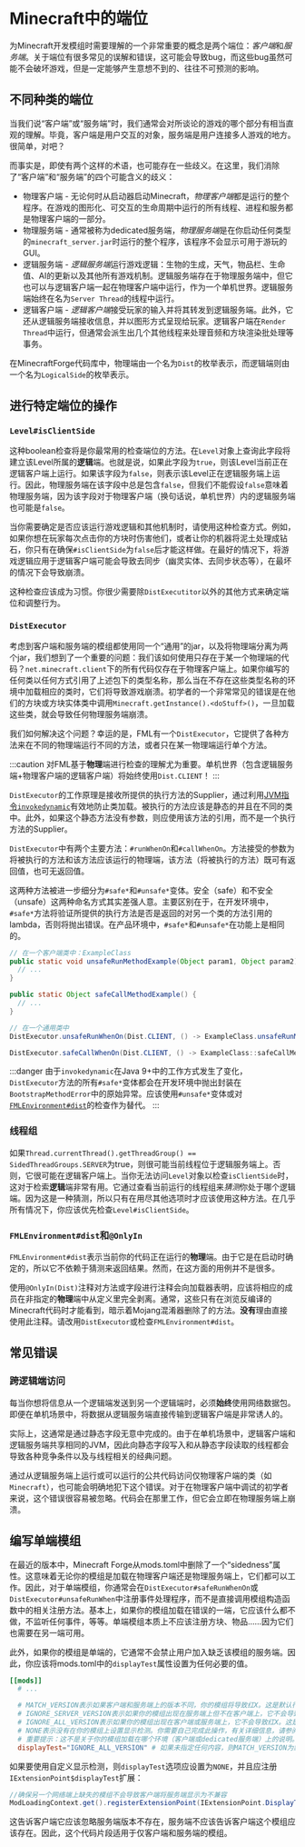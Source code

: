Minecraft中的端位
================

为Minecraft开发模组时需要理解的一个非常重要的概念是两个端位：*客户端*和*服务端*。关于端位有很多常见的误解和错误，这可能会导致bug，而这些bug虽然可能不会破坏游戏，但是一定能够产生意想不到的、往往不可预测的影响。

不同种类的端位
-------------

当我们说“客户端”或“服务端”时，我们通常会对所谈论的游戏的哪个部分有相当直观的理解。毕竟，客户端是用户交互的对象，服务端是用户连接多人游戏的地方。很简单，对吧？

而事实是，即使有两个这样的术语，也可能存在一些歧义。在这里，我们消除了“客户端”和“服务端”的四个可能含义的歧义：

* 物理客户端 - 无论何时从启动器启动Minecraft，*物理客户端*都是运行的整个程序。在游戏的图形化、可交互的生命周期中运行的所有线程、进程和服务都是物理客户端的一部分。
* 物理服务端 - 通常被称为dedicated服务端，*物理服务端*是在你启动任何类型的`minecraft_server.jar`时运行的整个程序，该程序不会显示可用于游玩的GUI。
* 逻辑服务端 - *逻辑服务端*运行游戏逻辑：生物的生成，天气，物品栏、生命值、AI的更新以及其他所有游戏机制。逻辑服务端存在于物理服务端中，但它也可以与逻辑客户端一起在物理客户端中运行，作为一个单机世界。逻辑服务端始终在名为`Server Thread`的线程中运行。
* 逻辑客户端 - *逻辑客户端*接受玩家的输入并将其转发到逻辑服务端。此外，它还从逻辑服务端接收信息，并以图形方式呈现给玩家。逻辑客户端在`Render Thread`中运行，但通常会派生出几个其他线程来处理音频和方块渲染批处理等事务。

在MinecraftForge代码库中，物理端由一个名为`Dist`的枚举表示，而逻辑端则由一个名为`LogicalSide`的枚举表示。

进行特定端位的操作
-----------------

### `Level#isClientSide`

这种boolean检查将是你最常用的检查端位的方法。在`Level`对象上查询此字段将建立该Level所属的**逻辑**端。也就是说，如果此字段为`true`，则该Level当前正在逻辑客户端上运行。如果该字段为`false`，则表示该Level正在逻辑服务端上运行。因此，物理服务端在该字段中总是包含`false`，但我们不能假设`false`意味着物理服务端，因为该字段对于物理客户端（换句话说，单机世界）内的逻辑服务端也可能是`false`。

当你需要确定是否应该运行游戏逻辑和其他机制时，请使用这种检查方式。例如，如果你想在玩家每次点击你的方块时伤害他们，或者让你的机器将泥土处理成钻石，你只有在确保`#isClientSide`为`false`后才能这样做。在最好的情况下，将游戏逻辑应用于逻辑客户端可能会导致去同步（幽灵实体、去同步状态等），在最坏的情况下会导致崩溃。

这种检查应该成为习惯。你很少需要除`DistExecutitor`以外的其他方式来确定端位和调整行为。

### `DistExecutor`

考虑到客户端和服务端的模组都使用同一个“通用”的jar，以及将物理端分离为两个jar，我们想到了一个重要的问题：我们该如何使用只存在于某一个物理端的代码？`net.minecraft.client`下的所有代码仅存在于物理客户端上。如果你编写的任何类以任何方式引用了上述包下的类型名称，那么当在不存在这些类型名称的环境中加载相应的类时，它们将导致游戏崩溃。初学者的一个非常常见的错误是在他们的方块或方块实体类中调用`Minecraft.getInstance().<doStuff>()`，一旦加载这些类，就会导致任何物理服务端崩溃。

我们如何解决这个问题？幸运的是，FML有一个`DistExecutor`，它提供了各种方法来在不同的物理端运行不同的方法，或者只在某一物理端运行单个方法。

:::caution
    对FML基于**物理**端进行检查的理解尤为重要。单机世界（包含逻辑服务端+物理客户端的逻辑客户端）将始终使用`Dist.CLIENT`！
:::

`DistExecutor`的工作原理是接收所提供的执行方法的Supplier，通过利用[JVM指令`invokedynamic`][invokedynamic]有效地防止类加载。被执行的方法应该是静态的并且在不同的类中。此外，如果这个静态方法没有参数，则应使用该方法的引用，而不是一个执行方法的Supplier。

`DistExecutor`中有两个主要方法：`#runWhenOn`和`#callWhenOn`。方法接受的参数为将被执行的方法和该方法应该运行的物理端，该方法（将被执行的方法）既可有返回值，也可无返回值。

这两种方法被进一步细分为`#safe*`和`#unsafe*`变体。安全（safe）和不安全（unsafe）这两种命名方式其实差强人意。主要区别在于，在开发环境中，`#safe*`方法将验证所提供的执行方法是否是返回的对另一个类的方法引用的lambda，否则将抛出错误。在产品环境中，`#safe*`和`#unsafe*`在功能上是相同的。

```java
// 在一个客户端类中：ExampleClass
public static void unsafeRunMethodExample(Object param1, Object param2) {
  // ...
}

public static Object safeCallMethodExample() {
  // ...
}

// 在一个通用类中
DistExecutor.unsafeRunWhenOn(Dist.CLIENT, () -> ExampleClass.unsafeRunMethodExample(var1, var2));

DistExecutor.safeCallWhenOn(Dist.CLIENT, () -> ExampleClass::safeCallMethodExample);

```

:::danger
    由于`invokedynamic`在Java 9+中的工作方式发生了变化，`DistExecutor`方法的所有`#safe*`变体都会在开发环境中抛出封装在`BootstrapMethodError`中的原始异常。应该使用`#unsafe*`变体或对[`FMLEnvironment#dist`][dist]的检查作为替代。
:::

### 线程组

如果`Thread.currentThread().getThreadGroup() == SidedThreadGroups.SERVER`为true，则很可能当前线程位于逻辑服务端上。否则，它很可能在逻辑客户端上。当你无法访问`Level`对象以检查`isClientSide`时，这对于检索**逻辑**端非常有用。它通过查看当前运行的线程组来*猜测*你处于哪个逻辑端。因为这是一种猜测，所以只有在用尽其他选项时才应该使用这种方法。在几乎所有情况下，你应该优先检查`Level#isClientSide`。

### `FMLEnvironment#dist`和`@OnlyIn`

`FMLEnvironment#dist`表示当前你的代码正在运行的**物理**端。由于它是在启动时确定的，所以它不依赖于猜测来返回结果。然而，在这方面的用例并不是很多。

使用`@OnlyIn(Dist)`注释对方法或字段进行注释会向加载器表明，应该将相应的成员在非指定的**物理**端中从定义里完全剥离。通常，这些只有在浏览反编译的Minecraft代码时才能看到，暗示着Mojang混淆器删除了的方法。**没有**理由直接使用此注释。请改用`DistExecutor`或检查`FMLEnvironment#dist`。

常见错误
--------

### 跨逻辑端访问

每当你想将信息从一个逻辑端发送到另一个逻辑端时，必须**始终**使用网络数据包。即便在单机场景中，将数据从逻辑服务端直接传输到逻辑客户端是非常诱人的。

实际上，这通常是通过静态字段无意中完成的。由于在单机场景中，逻辑客户端和逻辑服务端共享相同的JVM，因此向静态字段写入和从静态字段读取的线程都会导致各种竞争条件以及与线程相关的经典问题。

通过从逻辑服务端上运行或可以运行的公共代码访问仅物理客户端的类（如`Minecraft`），也可能会明确地犯下这个错误。对于在物理客户端中调试的初学者来说，这个错误很容易被忽略。代码会在那里工作，但它会立即在物理服务端上崩溃。


编写单端模组
-----------

在最近的版本中，Minecraft Forge从mods.toml中删除了一个“sidedness”属性。这意味着无论你的模组是加载在物理客户端还是物理服务端上，它们都可以工作。因此，对于单端模组，你通常会在`DistExecutor#safeRunWhenOn`或`DistExecutor#unsafeRunWhen`中注册事件处理程序，而不是直接调用模组构造函数中的相关注册方法。基本上，如果你的模组加载在错误的一端，它应该什么都不做，不监听任何事件，等等。单端模组本质上不应该注册方块、物品……因为它们也需要在另一端可用。

此外，如果你的模组是单端的，它通常不会禁止用户加入缺乏该模组的服务端。因此，你应该将mods.toml中的`displayTest`属性设置为任何必要的值。

```toml
[[mods]]
  # ...

  # MATCH_VERSION表示如果客户端和服务端上的版本不同，你的模组将导致红X。这是默认行为，如果你的模组有服务端和客户端元素，这就是你应该使用的。
  # IGNORE_SERVER_VERSION表示如果你的模组出现在服务端上但不在客户端上，它不会导致红X。如果你的模组是一个仅限服务端的模组，这就是你应该使用的。
  # IGNORE_ALL_VERSION表示如果你的模组出现在客户端或服务端上，它不会导致红X。这是一个特殊情况，只有当你的模组没有服务端成分时才应该使用。
  # NONE表示没有在你的模组上设置显示检测。你需要自己完成此操作，有关详细信息，请参阅IExtensionPoint.DisplayTest。你可以使用此值定义任何你想要的方案。
  # 重要提示：这不是关于你的模组加载在哪个环境（客户端或dedicated服务端）上的说明。你的模组必然会加载（也许什么都不做！）。
  displayTest="IGNORE_ALL_VERSION" # 如果未指定任何内容，则MATCH_VERSION为默认值 (#可选)
```

如果要使用自定义显示检测，则`displayTest`选项应设置为`NONE`，并且应注册`IExtensionPoint$displayTest`扩展：

```java
//确保另一个网络端上缺失的模组不会导致客户端将服务端显示为不兼容
ModLoadingContext.get().registerExtensionPoint(IExtensionPoint.DisplayTest.class, () -> new IExtensionPoint.DisplayTest(() -> NetworkConstants.IGNORESERVERONLY, (a, b) -> true));
```

这告诉客户端它应该忽略服务端版本不存在，服务端不应该告诉客户端这个模组应该存在。因此，这个代码片段适用于仅客户端和服务端的模组。


[invokedynamic]: https://docs.oracle.com/javase/specs/jvms/se17/html/jvms-6.html#jvms-6.5.invokedynamic
[dist]: #fmlenvironmentdist-and-onlyin
[structuring]: ../gettingstarted/modfiles.md#modstoml
